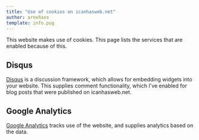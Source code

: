 ```yaml
---
title: "Use of cookies on icanhasweb.net"
author: arnehass
template: info.pug
---
```


This website makes use of cookies. This page lists the services that are enabled because of this.

## Disqus

[Disqus](https://disqus.com/) is a discussion framework, which allows for embedding widgets into your website. This supplies comment functionality, which I've enabled for blog posts that were published on icanhasweb.net.

## Google Analytics

[Google Analytics](http://www.google.com/analytics/) tracks use of the website, and supplies analytics based on the data.
